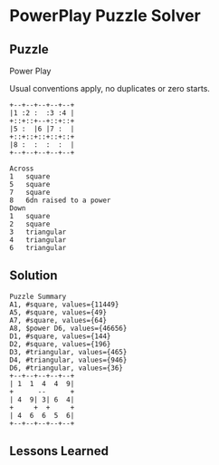 # PowerPlay Puzzle Solver

## Puzzle

Power Play

Usual conventions apply, no duplicates or zero starts.

```
+--+--+--+--+--+
|1 :2 :  :3 :4 |
+::+::+--+::+::+
|5 :  |6 |7 :  |
+::+::+::+::+::+
|8 :  :  :  :  |
+--+--+--+--+--+

Across
1	square
5	square
7	square
8	6dn raised to a power
Down
1	square
2	square
3	triangular
4	triangular
6	triangular
```

## Solution

```
Puzzle Summary
A1, #square, values={11449}
A5, #square, values={49}
A7, #square, values={64}
A8, $power D6, values={46656}
D1, #square, values={144}
D2, #square, values={196}
D3, #triangular, values={465}
D4, #triangular, values={946}
D6, #triangular, values={36}
+--+--+--+--+--+
| 1  1  4  4  9|
+      --      +
| 4  9| 3| 6  4|
+     +  +     +
| 4  6  6  5  6|
+--+--+--+--+--+

```

## Lessons Learned

